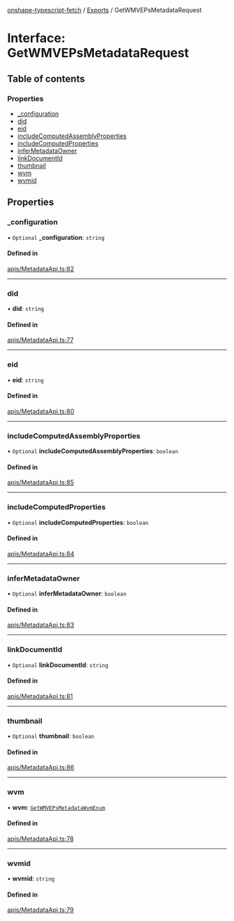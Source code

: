 [onshape-typescript-fetch](../README.md) / [Exports](../modules.md) / GetWMVEPsMetadataRequest

# Interface: GetWMVEPsMetadataRequest

## Table of contents

### Properties

- [\_configuration](GetWMVEPsMetadataRequest.md#_configuration)
- [did](GetWMVEPsMetadataRequest.md#did)
- [eid](GetWMVEPsMetadataRequest.md#eid)
- [includeComputedAssemblyProperties](GetWMVEPsMetadataRequest.md#includecomputedassemblyproperties)
- [includeComputedProperties](GetWMVEPsMetadataRequest.md#includecomputedproperties)
- [inferMetadataOwner](GetWMVEPsMetadataRequest.md#infermetadataowner)
- [linkDocumentId](GetWMVEPsMetadataRequest.md#linkdocumentid)
- [thumbnail](GetWMVEPsMetadataRequest.md#thumbnail)
- [wvm](GetWMVEPsMetadataRequest.md#wvm)
- [wvmid](GetWMVEPsMetadataRequest.md#wvmid)

## Properties

### \_configuration

• `Optional` **\_configuration**: `string`

#### Defined in

[apis/MetadataApi.ts:82](https://github.com/toebes/onshape-typescript-fetch/blob/3e11ae1/apis/MetadataApi.ts#L82)

___

### did

• **did**: `string`

#### Defined in

[apis/MetadataApi.ts:77](https://github.com/toebes/onshape-typescript-fetch/blob/3e11ae1/apis/MetadataApi.ts#L77)

___

### eid

• **eid**: `string`

#### Defined in

[apis/MetadataApi.ts:80](https://github.com/toebes/onshape-typescript-fetch/blob/3e11ae1/apis/MetadataApi.ts#L80)

___

### includeComputedAssemblyProperties

• `Optional` **includeComputedAssemblyProperties**: `boolean`

#### Defined in

[apis/MetadataApi.ts:85](https://github.com/toebes/onshape-typescript-fetch/blob/3e11ae1/apis/MetadataApi.ts#L85)

___

### includeComputedProperties

• `Optional` **includeComputedProperties**: `boolean`

#### Defined in

[apis/MetadataApi.ts:84](https://github.com/toebes/onshape-typescript-fetch/blob/3e11ae1/apis/MetadataApi.ts#L84)

___

### inferMetadataOwner

• `Optional` **inferMetadataOwner**: `boolean`

#### Defined in

[apis/MetadataApi.ts:83](https://github.com/toebes/onshape-typescript-fetch/blob/3e11ae1/apis/MetadataApi.ts#L83)

___

### linkDocumentId

• `Optional` **linkDocumentId**: `string`

#### Defined in

[apis/MetadataApi.ts:81](https://github.com/toebes/onshape-typescript-fetch/blob/3e11ae1/apis/MetadataApi.ts#L81)

___

### thumbnail

• `Optional` **thumbnail**: `boolean`

#### Defined in

[apis/MetadataApi.ts:86](https://github.com/toebes/onshape-typescript-fetch/blob/3e11ae1/apis/MetadataApi.ts#L86)

___

### wvm

• **wvm**: [`GetWMVEPsMetadataWvmEnum`](../modules.md#getwmvepsmetadatawvmenum-1)

#### Defined in

[apis/MetadataApi.ts:78](https://github.com/toebes/onshape-typescript-fetch/blob/3e11ae1/apis/MetadataApi.ts#L78)

___

### wvmid

• **wvmid**: `string`

#### Defined in

[apis/MetadataApi.ts:79](https://github.com/toebes/onshape-typescript-fetch/blob/3e11ae1/apis/MetadataApi.ts#L79)
